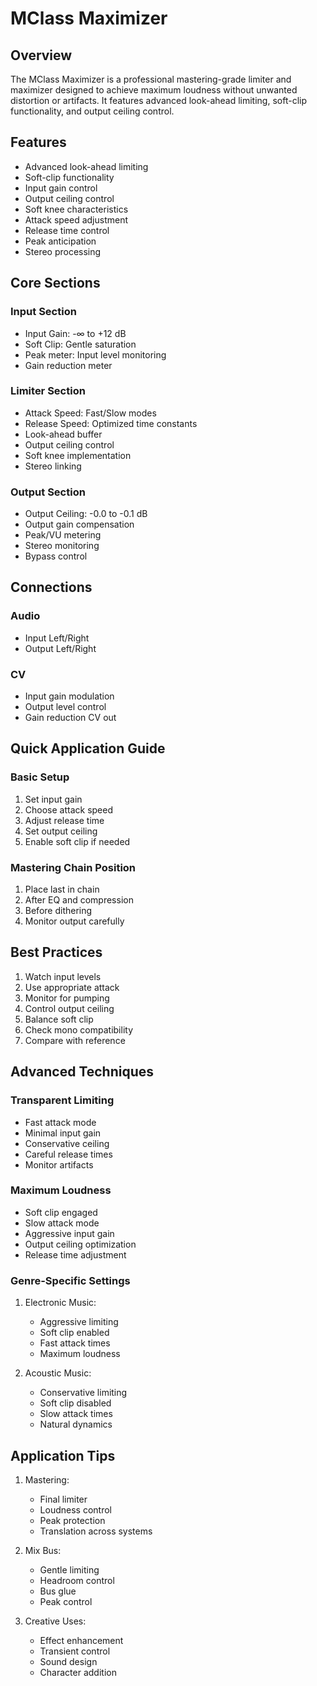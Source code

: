 # MClass Maximizer

## Overview
The MClass Maximizer is a professional mastering-grade limiter and maximizer designed to achieve maximum loudness without unwanted distortion or artifacts. It features advanced look-ahead limiting, soft-clip functionality, and output ceiling control.

## Features
- Advanced look-ahead limiting
- Soft-clip functionality
- Input gain control
- Output ceiling control
- Soft knee characteristics
- Attack speed adjustment
- Release time control
- Peak anticipation
- Stereo processing

## Core Sections

### Input Section
- Input Gain: -∞ to +12 dB
- Soft Clip: Gentle saturation
- Peak meter: Input level monitoring
- Gain reduction meter

### Limiter Section
- Attack Speed: Fast/Slow modes
- Release Speed: Optimized time constants
- Look-ahead buffer
- Output ceiling control
- Soft knee implementation
- Stereo linking

### Output Section
- Output Ceiling: -0.0 to -0.1 dB
- Output gain compensation
- Peak/VU metering
- Stereo monitoring
- Bypass control

## Connections
### Audio
- Input Left/Right
- Output Left/Right

### CV
- Input gain modulation
- Output level control
- Gain reduction CV out

## Quick Application Guide

### Basic Setup
1. Set input gain
2. Choose attack speed
3. Adjust release time
4. Set output ceiling
5. Enable soft clip if needed

### Mastering Chain Position
1. Place last in chain
2. After EQ and compression
3. Before dithering
4. Monitor output carefully

## Best Practices
1. Watch input levels
2. Use appropriate attack
3. Monitor for pumping
4. Control output ceiling
5. Balance soft clip
6. Check mono compatibility
7. Compare with reference

## Advanced Techniques

### Transparent Limiting
- Fast attack mode
- Minimal input gain
- Conservative ceiling
- Careful release times
- Monitor artifacts

### Maximum Loudness
- Soft clip engaged
- Slow attack mode
- Aggressive input gain
- Output ceiling optimization
- Release time adjustment

### Genre-Specific Settings
1. Electronic Music:
   - Aggressive limiting
   - Soft clip enabled
   - Fast attack times
   - Maximum loudness

2. Acoustic Music:
   - Conservative limiting
   - Soft clip disabled
   - Slow attack times
   - Natural dynamics

## Application Tips
1. Mastering:
   - Final limiter
   - Loudness control
   - Peak protection
   - Translation across systems

2. Mix Bus:
   - Gentle limiting
   - Headroom control
   - Bus glue
   - Peak control

3. Creative Uses:
   - Effect enhancement
   - Transient control
   - Sound design
   - Character addition 